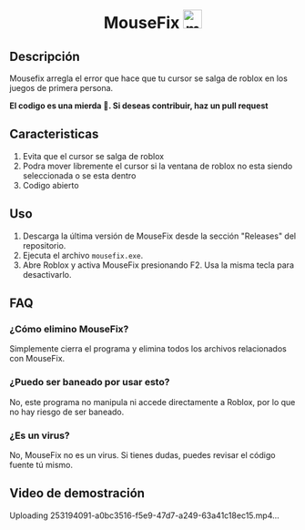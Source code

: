 
<div align="center">
  <h1 id="mousefix">MouseFix <img  width="33"  height="33"  src="https://img.icons8.com/fluency/48/mouse.png"  alt="mouse"/> </h1>
  
</div>

## Descripción
Mousefix arregla el error que hace que tu cursor se salga de roblox en los juegos de primera persona.

**El codigo es una mierda 🥷. Si deseas contribuir, haz un pull request**

## Caracteristicas
1.  Evita que el cursor se salga de roblox
2. Podra mover libremente el cursor si la ventana de roblox no esta siendo seleccionada o se esta dentro
3. Codigo abierto

## Uso
1. Descarga la última versión de MouseFix desde la sección "Releases" del repositorio.
2. Ejecuta el archivo `mousefix.exe`.
3. Abre Roblox y activa MouseFix presionando F2. Usa la misma tecla para desactivarlo.

## FAQ

### ¿Cómo elimino MouseFix?
Simplemente cierra el programa y elimina todos los archivos relacionados con MouseFix.

### ¿Puedo ser baneado por usar esto?
No, este programa no manipula ni accede directamente a Roblox, por lo que no hay riesgo de ser baneado.

### ¿Es un virus?
No, MouseFix no es un virus. Si tienes dudas, puedes revisar el código fuente tú mismo.

## Video de demostración



Uploading 253194091-a0bc3516-f5e9-47d7-a249-63a41c18ec15.mp4…


